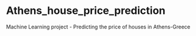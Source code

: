 # Athens_house_price_prediction
Machine Learning project - Predicting the price of houses in Athens-Greece
